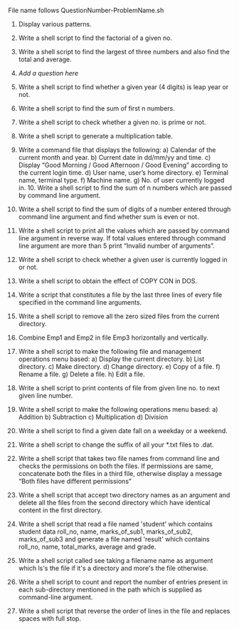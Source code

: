 File name follows QuestionNumber-ProblemName.sh

1. Display various patterns.

2. Write a shell script to find the factorial of a given no.

3. Write a shell script to find the largest of three numbers and also find the total and average.

4. *Add a question here*

5. Write a shell script to find whether a given year (4 digits) is leap year or not.

6. Write a shell script to find the sum of first n numbers.

7. Write a shell script to check whether a given no. is prime or not.

8. Write a shell script to generate a multiplication table.

9. Write a command file that displays the following:    a) Calendar of the current month and year.  b) Current date in dd/mm/yy and time.  c) Display “Good Morning / Good Afternoon / Good Evening” according to the current login time.  d) User name, user’s home directory.  e) Terminal name, terminal type.  f) Machine name.  g) No. of user currently logged in.   10. Write a shell script to find the sum of n numbers which are passed by command line argument.

11. Write a shell script to find the sum of digits of a number entered through command line argument and find whether sum is even or not.

12. Write a shell script to print all the values which are passed by command line argument in reverse way. If total values entered through command line argument are more than 5 print “Invalid number of arguments”.

13. Write a shell script to check whether a given user is currently logged in or not.

14. Write a shell script to obtain the effect of COPY CON in DOS.

15. Write a script that constitutes a file by the last three lines of every file specified in the       command line arguments.

16. Write a shell script to remove all the zero sized files from the current directory.

17. Combine Emp1 and Emp2 in file Emp3 horizontally and vertically.

18. Write a shell script to make the following file and management operations menu based:
a) Display the current directory.  b) List directory.  c) Make directory.  d) Change directory.  e) Copy of a file.  f) Rename a file.  g) Delete a file.  h) Edit a file.

19. Write a shell script to print contents of file from given line no. to next given line number.

20. Write a shell script to make the following operations menu based:    a) Addition  b) Subtraction  c) Multiplication  d) Division

21. Write a shell script to find a given date fall on a weekday or a weekend.

22. Write a shell script to change the suffix of all your *.txt files to .dat.

23. Write a shell script that takes two file names from command line and checks the permissions on both the files. If permissions are same, concatenate both the files in a third file, otherwise display a message “Both files have different permissions”

24. Write a shell script that accept two directory names as an argument and delete all the files from the second directory which have identical content in the first directory.

25. Write a shell script that read a file named 'student' which contains student data roll_no, name, marks_of_sub1, marks_of_sub2, marks_of_sub3 and generate a file named 'result' which contains roll_no, name, total_marks, average and grade.

26. Write a shell script called see taking a filename name as argument which ls's the file if it's a directory and more's the file otherwise.

27. Write a shell script to count and report the number of entries present in each sub-directory mentioned in the path which is supplied as command-line argument.

28. Write a shell script that reverse the order of lines in the file and replaces spaces with full stop.
